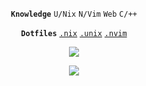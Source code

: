 <p align="center">
  <code><b>Knowledge</b></code>
  <code>U/Nix</code>
  <code>N/Vim</code>
  <code>Web</code>
  <code>C/++</code>
</p>

<p align="center">
  <code><b>Dotfiles</b></code>
  <code><a href="https://github.com/vollowx/.nix">.nix</a></code>
  <code><a href="https://github.com/vollowx/.unix">.unix</a></code>
  <code><a href="https://github.com/vollowx/.nvim">.nvim</a></code>
</p>

<p align="center">
  <img src="https://github-readme-stats.vercel.app/api?username=vollowx&show_icons=true&bg_color=1e1e2e&text_color=cdd6f4&icon_color=cba6f7&title_color=94e2d5&border_color=313244" />
</p>

<p align="center">
  <img src="https://github-readme-stats.vercel.app/api/wakatime?username=vollowx&layout=compact&bg_color=1e1e2e&text_color=cdd6f4&icon_color=cba6f7&title_color=94e2d5&border_color=313244" />
</p>
